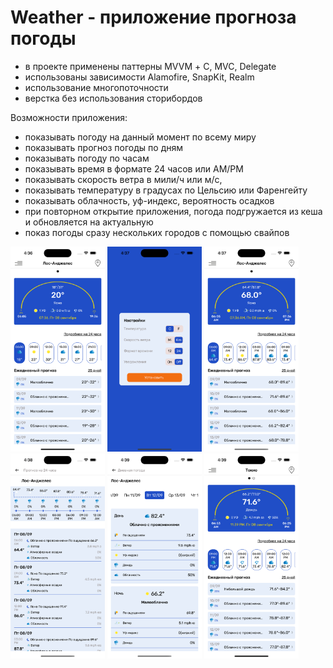 # Weather - приложение прогноза погоды

- в проекте применены паттерны MVVM + С, MVC, Delegate
- использованы зависимости Alamofire, SnapKit, Realm
- использование многопоточности
- верстка без использования сторибордов

Возможности приложения:
- показывать погоду на данный момент по всему миру
- показывать прогноз погоды по дням
- показывать погоду по часам
- показывать время в формате 24 часов или AM/PM
- показывать скорость ветра в мили/ч или м/с, 
- показывать температуру в градусах по Цельсию или Фаренгейту
- показывать облачность, уф-индекс, вероятность осадков
- при повторном открытие приложения, погода подгружается из кеша и обновляется на актуальную
- показ погоды сразу нескольких городов с помощью свайпов

<img src="https://github.com/Mr-Banin-Andrey/weather/blob/develop-1.0/screenshots/Simulator%20Screenshot%20-%20iPhone%2014%20Pro%20Max%20-%202023-09-08%20at%2016.36.42.png" width="30%"></img> <img src="https://github.com/Mr-Banin-Andrey/weather/blob/develop-1.0/screenshots/Simulator%20Screenshot%20-%20iPhone%2014%20Pro%20Max%20-%202023-09-08%20at%2016.37.11.png" width="30%"></img> <img src="https://github.com/Mr-Banin-Andrey/weather/blob/develop-1.0/screenshots/Simulator%20Screenshot%20-%20iPhone%2014%20Pro%20Max%20-%202023-09-08%20at%2016.37.24.png" width="30%"></img> <img src="https://github.com/Mr-Banin-Andrey/weather/blob/develop-1.0/screenshots/Simulator%20Screenshot%20-%20iPhone%2014%20Pro%20Max%20-%202023-09-08%20at%2016.38.45.png" width="30%"></img> <img src="https://github.com/Mr-Banin-Andrey/weather/blob/develop-1.0/screenshots/Simulator%20Screenshot%20-%20iPhone%2014%20Pro%20Max%20-%202023-09-08%20at%2016.39.05.png" width="30%"></img> <img src="https://github.com/Mr-Banin-Andrey/weather/blob/develop-1.0/screenshots/Simulator%20Screenshot%20-%20iPhone%2014%20Pro%20Max%20-%202023-09-08%20at%2016.39.31.png" width="30%"></img> 
